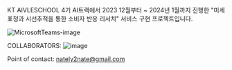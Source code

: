 KT AIVLESCHOOL 4기 AI트랙에서 2023 12월부터 ~ 2024년 1월까지 진행한 
"미세표정과 시선추적을 통한 소비자 반응 리서치" 서비스 구현 프로젝트입니다. 

![MicrosoftTeams-image](https://github.com/natelynate/aivle_bigproject/assets/119924119/5be36631-7526-4fb3-860b-837baaa622dc)

COLLABORATORS:
![image](https://github.com/natelynate/aivle_bigproject/assets/119924119/dc584de6-e411-486e-94be-8c85c66f8b38)




Point of contact:
nately2nate@gmail.com
